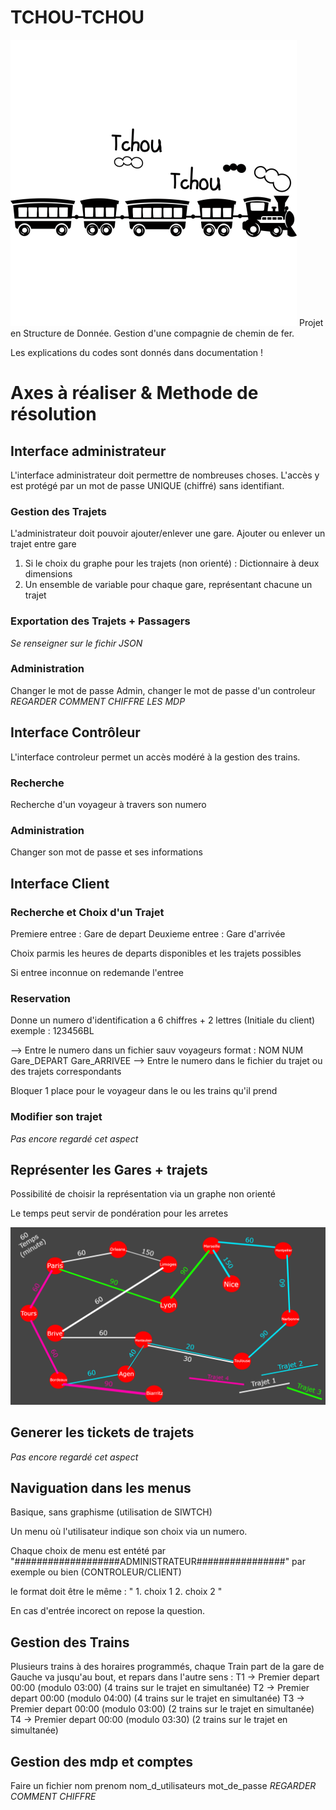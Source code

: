 # TCHOU-TCHOU
![Train](img/tchou.png "Train")
Projet en Structure de Donnée. Gestion d'une compagnie de chemin de fer.

Les explications du codes sont donnés dans documentation !


# Axes à réaliser & Methode de résolution

## Interface administrateur

L'interface administrateur doit permettre de nombreuses choses. L'accès y est protégé par un mot de passe UNIQUE (chiffré) sans identifiant.

### Gestion des Trajets

L'administrateur doit pouvoir ajouter/enlever une gare. Ajouter ou enlever un trajet entre gare


1. Si le choix du graphe pour les trajets (non orienté) : Dictionnaire à deux dimensions
2. Un ensemble de variable pour chaque gare, représentant chacune un trajet   

### Exportation des Trajets + Passagers

*Se renseigner sur le fichir JSON*

### Administration

Changer le mot de passe Admin, changer le mot de passe d'un controleur *REGARDER COMMENT CHIFFRE LES MDP*

## Interface Contrôleur

L'interface controleur permet un accès modéré à la gestion des trains.

### Recherche

Recherche d'un voyageur à travers son numero

### Administration

Changer son mot de passe et ses informations

## Interface Client

### Recherche et Choix d'un Trajet

Premiere entree : Gare de depart
Deuxieme entree : Gare d'arrivée

Choix parmis les heures de departs disponibles et les trajets possibles

Si entree inconnue on redemande l'entree

### Reservation

Donne un numero d'identification a 6 chiffres + 2 lettres (Initiale du client) exemple : 123456BL

--> Entre le numero dans un fichier sauv voyageurs format : NOM NUM Gare_DEPART Gare_ARRIVEE
--> Entre le numero dans le fichier du trajet ou des trajets correspondants

Bloquer 1 place pour le voyageur dans le ou les trains qu'il prend

### Modifier son trajet

*Pas encore regardé cet aspect*

## Représenter les Gares + trajets

Possibilité de choisir la représentation via un graphe non orienté

Le temps peut servir de pondération pour les arretes

![Schema Gare](img/base_trajet.png "Schema Gare")

## Generer les tickets de trajets

*Pas encore regardé cet aspect*

## Naviguation dans les menus

Basique, sans graphisme (utilisation de SIWTCH)

Un menu où l'utilisateur indique son choix via un numero.

Chaque choix de menu est entété par "###################ADMINISTRATEUR################" par exemple ou bien (CONTROLEUR/CLIENT)

le format doit être le même : 
" 1. choix 1
 2. choix 2 "

En cas d'entrée incorect on repose la question.


## Gestion des Trains

Plusieurs trains à des horaires programmés, chaque Train part de la gare de Gauche va jusqu'au bout, et repars dans l'autre sens : 
T1 -> Premier depart 00:00 (modulo 03:00) (4 trains sur le trajet en simultanée)
T2 -> Premier depart 00:00 (modulo 04:00) (4 trains sur le trajet en simultanée)
T3 -> Premier depart 00:00 (modulo 03:00) (2 trains sur le trajet en simultanée)
T4 -> Premier depart 00:00 (modulo 03:30) (2 trains sur le trajet en simultanée)

## Gestion des mdp et comptes

Faire un fichier nom prenom nom_d_utilisateurs mot_de_passe *REGARDER COMMENT CHIFFRE*
